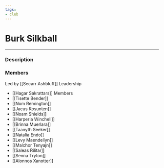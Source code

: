 ```yaml
---
tags:
- club
---
```

# Burk Silkball
---
### Description

### Members
Led by [[Secarr Ashbluff]]
Leadership
- [[Hagar Sakrattars]]
Members
- [[Tisette Bender]]
- [[Nom Remington]]
- [[Jacus Kosunten]]
- [[Noam Shields]]
- [[Harperia Winchell]]
- [[Brinna Muerlara]]
- [[Taanyth Seeker]]
- [[Natalia Endo]]
- [[Levy Maendellyn]]
- [[Malchor Tenyajn]]
- [[Saleas Rilitar]]
- [[Senna Tryton]]
- [[Alonnos Xanotter]]